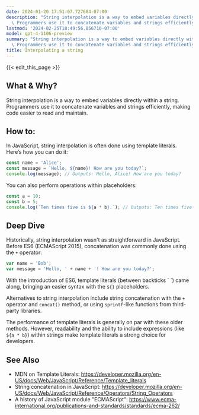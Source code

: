```yaml
---
date: 2024-01-20 17:51:07.727684-07:00
description: "String interpolation is a way to embed variables directly within a string.\
  \ Programmers use it to concatenate variables and strings efficiently, making\u2026"
lastmod: '2024-02-25T18:49:56.856710-07:00'
model: gpt-4-1106-preview
summary: "String interpolation is a way to embed variables directly within a string.\
  \ Programmers use it to concatenate variables and strings efficiently, making\u2026"
title: Interpolating a string
---
```


{{< edit_this_page >}}

## What & Why?

String interpolation is a way to embed variables directly within a string. Programmers use it to concatenate variables and strings efficiently, making code easier to read and maintain.

## How to:

In JavaScript, string interpolation is often done using template literals. Here’s how you can do it:

```javascript
const name = 'Alice';
const message = `Hello, ${name}! How are you today?`;
console.log(message); // Outputs: Hello, Alice! How are you today?
```

You can also perform operations within placeholders:

```javascript
const a = 10;
const b = 5;
console.log(`Ten times five is ${a * b}.`); // Outputs: Ten times five is 50.
```

## Deep Dive

Historically, string interpolation wasn't as straightforward in JavaScript. Before ES6 (ECMAScript 2015), concatenation was commonly done using the `+` operator:

```javascript
var name = 'Bob';
var message = 'Hello, ' + name + '! How are you today?';
```

With the introduction of ES6, template literals (between backticks \` \`) came along, bringing an easier syntax with the `${}` placeholders.

Alternatives to string interpolation include string concatenation with the `+` operator and `concat()` method, or using `sprintf`-like functions from third-party libraries.

The performance of template literals is generally on par with these older methods. However, readability and the ability to include expressions (like `${a * b}`) within strings make template literals a strong choice for developers.

## See Also

- MDN on Template Literals: https://developer.mozilla.org/en-US/docs/Web/JavaScript/Reference/Template_literals
- String concatenation in JavaScript: https://developer.mozilla.org/en-US/docs/Web/JavaScript/Reference/Operators/String_Operators
- A history of JavaScript module "ECMAScript": https://www.ecma-international.org/publications-and-standards/standards/ecma-262/
